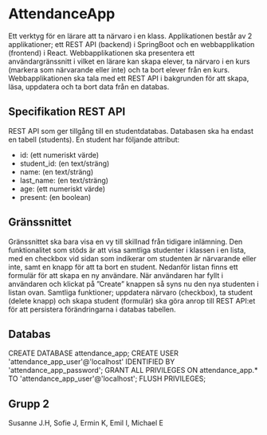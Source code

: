 # AttendanceApp

Ett verktyg för en lärare att ta närvaro i en klass. Applikationen består av 2 
applikationer; ett REST API (backend) i SpringBoot och en webbapplikation 
(frontend) i React. Webbapplikationen ska presentera ett användargränssnitt i 
vilket en lärare kan skapa elever, ta närvaro i en kurs (markera som närvarande 
eller inte) och ta bort elever från en kurs. Webbapplikationen ska tala med ett 
REST API i bakgrunden för att skapa, läsa, uppdatera och ta bort data från en 
databas.


## Specifikation REST API

REST API som ger tillgång till en studentdatabas. Databasen 
ska ha endast en tabell (students). En student har följande attribut: 
- id: (ett numeriskt värde) 
- student_id: (en text/sträng) 
- name: (en text/sträng) 
- last_name: (en text/sträng) 
- age: (ett numeriskt värde) 
- present: (en boolean) 

## Gränssnittet

Gränssnittet ska bara visa en vy till skillnad från tidigare inlämning. Den 
funktionalitet som stöds är att visa samtliga studenter i klassen i en lista, med en 
checkbox vid sidan som indikerar om studenten är närvarande eller inte, samt 
en knapp för att ta bort en student. Nedanför listan finns ett formulär för att 
skapa en ny användare. När användaren har fyllt i användaren och klickat på 
”Create” knappen så syns nu den nya studenten i listan ovan. Samtliga 
funktioner; uppdatera närvaro (checkbox), ta student (delete knapp) och skapa 
student (formulär) ska göra anrop till REST API:et för att persistera 
förändringarna i databas tabellen. 

## Databas

CREATE DATABASE attendance_app;
CREATE USER 'attendance_app_user'@'localhost' IDENTIFIED BY 'attendance_app_password';
GRANT ALL PRIVILEGES ON attendance_app.* TO 'attendance_app_user'@'localhost';
FLUSH PRIVILEGES;

## Grupp 2
Susanne J.H, Sofie J, Ermin K, Emil I, Michael E
